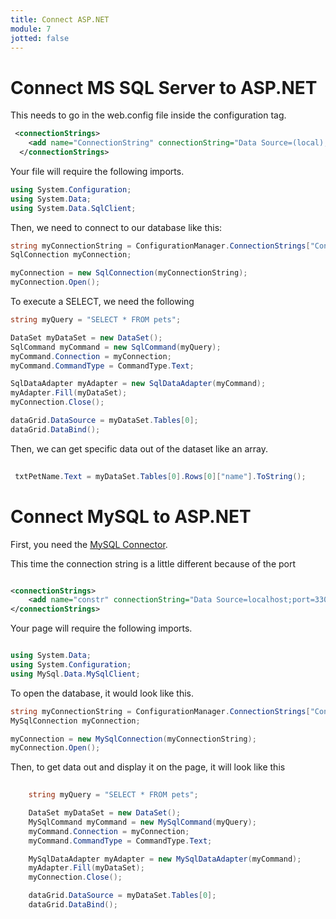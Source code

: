 ```yaml
---
title: Connect ASP.NET
module: 7
jotted: false
---
```


# Connect MS SQL Server to ASP.NET

This needs to go in the web.config file inside the configuration tag.

```xml
 <connectionStrings>
    <add name="ConnectionString" connectionString="Data Source=(local);Initial Catalog=<databasename>;user id=; password=" providerName="System.Data.SqlClient" />
  </connectionStrings>

```

Your file will require the following imports.

```csharp
using System.Configuration;
using System.Data;
using System.Data.SqlClient;
```

Then, we need to connect to our database like this:

```csharp
string myConnectionString = ConfigurationManager.ConnectionStrings["ConnectionString"].ToString();
SqlConnection myConnection;

myConnection = new SqlConnection(myConnectionString);
myConnection.Open();

```

To execute a SELECT, we need the following

```csharp
string myQuery = "SELECT * FROM pets";

DataSet myDataSet = new DataSet();
SqlCommand myCommand = new SqlCommand(myQuery);
myCommand.Connection = myConnection;
myCommand.CommandType = CommandType.Text;

SqlDataAdapter myAdapter = new SqlDataAdapter(myCommand);
myAdapter.Fill(myDataSet);
myConnection.Close();

dataGrid.DataSource = myDataSet.Tables[0];
dataGrid.DataBind();

```

Then, we can get specific data out of the dataset like an array.

```csharp
 
 txtPetName.Text = myDataSet.Tables[0].Rows[0]["name"].ToString();

```

# Connect MySQL to ASP.NET

First, you need the <a href="https://dev.mysql.com/downloads/connector/net/" target="_new">MySQL Connector</a>.

This time the connection string is a little different because of the port

```xml

<connectionStrings>
    <add name="constr" connectionString="Data Source=localhost;port=3306;Initial Catalog=SampleDB;User Id=mudassar;password=pass@123"/>
</connectionStrings>

```

Your page will require the following imports.

```csharp

using System.Data;
using System.Configuration;
using MySql.Data.MySqlClient;

```

To open the database, it would look like this.

```csharp
string myConnectionString = ConfigurationManager.ConnectionStrings["ConnectionString"].ToString();
MySqlConnection myConnection;

myConnection = new MySqlConnection(myConnectionString);
myConnection.Open();


```

Then, to get data out and display it on the page, it will look like this


```csharp
    
    string myQuery = "SELECT * FROM pets";

    DataSet myDataSet = new DataSet();
    MySqlCommand myCommand = new MySqlCommand(myQuery);
    myCommand.Connection = myConnection;
    myCommand.CommandType = CommandType.Text;

    MySqlDataAdapter myAdapter = new MySqlDataAdapter(myCommand);
    myAdapter.Fill(myDataSet);
    myConnection.Close();

    dataGrid.DataSource = myDataSet.Tables[0];
    dataGrid.DataBind();
            
```
